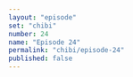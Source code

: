 ```yaml
---
layout: "episode"
set: "chibi"
number: 24
name: "Episode 24"
permalink: "chibi/episode-24"
published: false
---
```

